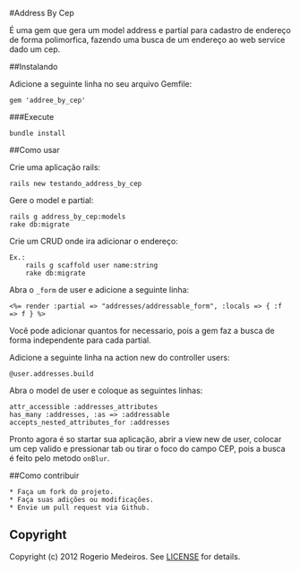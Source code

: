 #Address By Cep

É uma gem que gera um model address e partial para cadastro de endereço de forma polimorfica, fazendo uma busca de um endereço ao web service dado um cep.

##Instalando

Adicione a seguinte linha no seu arquivo Gemfile:

	gem 'addree_by_cep'

###Execute

	bundle install

##Como usar

Crie uma aplicação rails:

	rails new testando_address_by_cep

Gere o model e partial:

	rails g address_by_cep:models
	rake db:migrate

Crie um CRUD onde ira adicionar o endereço:

	Ex.:
		rails g scaffold user name:string
		rake db:migrate

Abra o `_form` de user e adicione a seguinte linha:

	<%= render :partial => "addresses/addressable_form", :locals => { :f => f } %>

Você pode adicionar quantos for necessario, pois a gem faz a busca de forma independente para cada partial.

Adicione a seguinte linha na action new do controller users:

	@user.addresses.build

Abra o model de user e coloque as seguintes linhas:

	attr_accessible :addresses_attributes
	has_many :addresses, :as => :addressable
	accepts_nested_attributes_for :addresses

Pronto agora é so startar sua aplicação, abrir a view new de user, colocar um cep valido e pressionar tab ou tirar o foco do campo CEP, pois a busca é feito pelo metodo `onBlur`.

##Como contribuir

	* Faça um fork do projeto.
	* Faça suas adições ou modificações.
	* Envie um pull request via Github.

## Copyright

Copyright (c) 2012 Rogerio Medeiros. See [LICENSE](https://github.com/argerim/select2-rails/blob/master/LICENSE) for details.